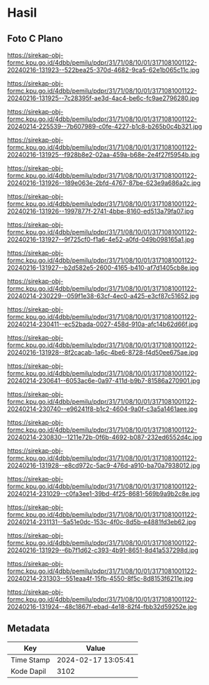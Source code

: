 # Hasil

## Foto C Plano

https://sirekap-obj-formc.kpu.go.id/4dbb/pemilu/pdpr/31/71/08/10/01/3171081001122-20240216-131923--522bea25-370d-4682-9ca5-62e1b065c11c.jpg

https://sirekap-obj-formc.kpu.go.id/4dbb/pemilu/pdpr/31/71/08/10/01/3171081001122-20240216-131925--7c28395f-ae3d-4ac4-be6c-fc9ae2796280.jpg

https://sirekap-obj-formc.kpu.go.id/4dbb/pemilu/pdpr/31/71/08/10/01/3171081001122-20240214-225539--7b607989-c0fe-4227-b1c8-b265b0c4b321.jpg

https://sirekap-obj-formc.kpu.go.id/4dbb/pemilu/pdpr/31/71/08/10/01/3171081001122-20240216-131925--f928b8e2-02aa-459a-b68e-2e4f27f5954b.jpg

https://sirekap-obj-formc.kpu.go.id/4dbb/pemilu/pdpr/31/71/08/10/01/3171081001122-20240216-131926--189e063e-2bfd-4767-87be-623e9a686a2c.jpg

https://sirekap-obj-formc.kpu.go.id/4dbb/pemilu/pdpr/31/71/08/10/01/3171081001122-20240216-131926--1997877f-2741-4bbe-8160-ed513a79fa07.jpg

https://sirekap-obj-formc.kpu.go.id/4dbb/pemilu/pdpr/31/71/08/10/01/3171081001122-20240216-131927--9f725cf0-f1a6-4e52-a0fd-049b098165a1.jpg

https://sirekap-obj-formc.kpu.go.id/4dbb/pemilu/pdpr/31/71/08/10/01/3171081001122-20240216-131927--b2d582e5-2600-4165-b410-af7d1405cb8e.jpg

https://sirekap-obj-formc.kpu.go.id/4dbb/pemilu/pdpr/31/71/08/10/01/3171081001122-20240214-230229--059f1e38-63cf-4ec0-a425-e3cf87c51652.jpg

https://sirekap-obj-formc.kpu.go.id/4dbb/pemilu/pdpr/31/71/08/10/01/3171081001122-20240214-230411--ec52bada-0027-458d-910a-afc14b62d66f.jpg

https://sirekap-obj-formc.kpu.go.id/4dbb/pemilu/pdpr/31/71/08/10/01/3171081001122-20240216-131928--8f2cacab-1a6c-4be6-8728-f4d50ee675ae.jpg

https://sirekap-obj-formc.kpu.go.id/4dbb/pemilu/pdpr/31/71/08/10/01/3171081001122-20240214-230641--6053ac6e-0a97-411d-b9b7-81586a270901.jpg

https://sirekap-obj-formc.kpu.go.id/4dbb/pemilu/pdpr/31/71/08/10/01/3171081001122-20240214-230740--e96241f8-b1c2-4604-9a0f-c3a5a1461aee.jpg

https://sirekap-obj-formc.kpu.go.id/4dbb/pemilu/pdpr/31/71/08/10/01/3171081001122-20240214-230830--1211e72b-0f6b-4692-b087-232ed6552d4c.jpg

https://sirekap-obj-formc.kpu.go.id/4dbb/pemilu/pdpr/31/71/08/10/01/3171081001122-20240216-131928--e8cd972c-5ac9-476d-a910-ba70a7938012.jpg

https://sirekap-obj-formc.kpu.go.id/4dbb/pemilu/pdpr/31/71/08/10/01/3171081001122-20240214-231029--c0fa3ee1-39bd-4f25-8681-569b9a9b2c8e.jpg

https://sirekap-obj-formc.kpu.go.id/4dbb/pemilu/pdpr/31/71/08/10/01/3171081001122-20240214-231131--5a51e0dc-153c-4f0c-8d5b-e4881fd3eb62.jpg

https://sirekap-obj-formc.kpu.go.id/4dbb/pemilu/pdpr/31/71/08/10/01/3171081001122-20240216-131929--6b7f1d62-c393-4b91-8651-8d41a537298d.jpg

https://sirekap-obj-formc.kpu.go.id/4dbb/pemilu/pdpr/31/71/08/10/01/3171081001122-20240214-231303--551eaa4f-15fb-4550-8f5c-8d8153f6211e.jpg

https://sirekap-obj-formc.kpu.go.id/4dbb/pemilu/pdpr/31/71/08/10/01/3171081001122-20240216-131924--48c1867f-ebad-4e18-82f4-fbb32d59252e.jpg


## Metadata

| Key        | Value               |
| ---------- | ------------------- |
| Time Stamp | 2024-02-17 13:05:41 |
| Kode Dapil | 3102                |



